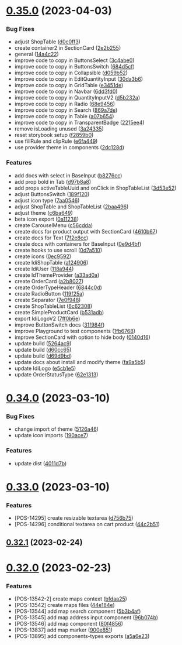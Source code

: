# [0.35.0](https://github.com/idbi/components/compare/v0.34.0...v0.35.0) (2023-04-03)


### Bug Fixes

* adjust ShopTable ([d0c0ff3](https://github.com/idbi/components/commit/d0c0ff3e1f997661aa9b8c6ca9062633334b37bf))
* create container2 in SectionCard ([2e2b255](https://github.com/idbi/components/commit/2e2b255650b266f26ba3a6f5f4457bfc1169416b))
* general ([14a4c22](https://github.com/idbi/components/commit/14a4c22fc629d6f811f778bcb959970a2e0f4a6e))
* improve code to copy in ButtonsSelect ([3c4abe0](https://github.com/idbi/components/commit/3c4abe00d7e4d0a0adf235ced6a3cf0471926d33))
* improve code to copy in ButtonsSwitch ([684d5cf](https://github.com/idbi/components/commit/684d5cf2fe604b6fbcb6c256c7d34307f1151861))
* improve code to copy in Collapsible ([d059b52](https://github.com/idbi/components/commit/d059b5218f7cfcdd5450791645e7a5b3c69fb86b))
* improve code to copy in EditQuantityInput ([30da3b6](https://github.com/idbi/components/commit/30da3b6f8342e470b07af6c1baa6980ba96b7e56))
* improve code to copy in GridTable ([e3451de](https://github.com/idbi/components/commit/e3451dec4322d6203b90acc262de66e7fc6ed4a0))
* improve code to copy in Navbar ([6dd3fd0](https://github.com/idbi/components/commit/6dd3fd0ee0bad7374f0ed5593162cecf5b486e19))
* improve code to copy in QuantityInputV2 ([d5b232a](https://github.com/idbi/components/commit/d5b232a49dc28f10618bb0dd8b12898acf6a42f5))
* improve code to copy in Radio ([68e9456](https://github.com/idbi/components/commit/68e945679e12131856b5a13a60d415dc57d33a7b))
* improve code to copy in Search ([869a7de](https://github.com/idbi/components/commit/869a7de8263e82c69ed65d5b5f09eff841fa83d7))
* improve code to copy in Table ([a07b654](https://github.com/idbi/components/commit/a07b654ccb972d3e814d915a5a63d0b71f23dc20))
* improve code to copy in TransparentBadge ([2215ee4](https://github.com/idbi/components/commit/2215ee43cb6d11e46bf97922626d8d80550b4cdd))
* remove isLoading unused ([3a24335](https://github.com/idbi/components/commit/3a2433570f0c987e0e56725dcaa7b37f3124d581))
* reset storybook setup ([f2859b0](https://github.com/idbi/components/commit/f2859b08303ac3c39daa4a39a318ece87dada024))
* use fillRule and clipRule ([e6fa449](https://github.com/idbi/components/commit/e6fa449b9d26e73f44bbf7657a9fde73dc0ea8d0))
* use provider theme in components ([2dc128d](https://github.com/idbi/components/commit/2dc128d960c9bb5305203363c8ab4244a8c476d3))


### Features

* add docs with select in BaseInput ([b8276cc](https://github.com/idbi/components/commit/b8276ccb22419977117d9c2e94a2d4de281c3068))
* add prop bold in Tab ([d97b8a8](https://github.com/idbi/components/commit/d97b8a8966009d815b48ff6d568393419488c08f))
* add props activeTableUuid and onClick in ShopTableList ([3d53e52](https://github.com/idbi/components/commit/3d53e523c8c4fc04e42fef6c236b9a7b58cddc1b))
* adjust ButtonsSwitch ([189f120](https://github.com/idbi/components/commit/189f1207ff66dfadf42dab1710bb7f5ef851ea2d))
* adjust icon type ([7aa0546](https://github.com/idbi/components/commit/7aa0546f20e80a3f747ee04a2a03620f52e4710f))
* adjust ShopTable and ShopTableList ([2baa496](https://github.com/idbi/components/commit/2baa496ec6852726c78f01602400a24d82e2f858))
* adjust theme ([c6ba649](https://github.com/idbi/components/commit/c6ba6491d4349af64d0b3751790cf9ed7e164d23))
* beta icon export ([0a11238](https://github.com/idbi/components/commit/0a11238c10d0324a608f1970849cb893885de0f2))
* create CarouselMenu ([c56cdda](https://github.com/idbi/components/commit/c56cddabc0d6bb9d7afe7f44e2749a2a19673396))
* create docs for product output with SectionCard ([4610b67](https://github.com/idbi/components/commit/4610b673c8b0d732ac8111978cdddba28f80aea4))
* create docs for Text ([7f2e8cc](https://github.com/idbi/components/commit/7f2e8ccef756fd3775d8fa8af131210cf486d973))
* create docs with containers for BaseInput ([0e9d4bf](https://github.com/idbi/components/commit/0e9d4bf96dea4de2098b06a68229eaf5f464cfff))
* create hooks to use scroll ([0d7a510](https://github.com/idbi/components/commit/0d7a510a367af631080be0664319e17e56a0c3b0))
* create icons ([0ec9592](https://github.com/idbi/components/commit/0ec9592f1fe8238c8496ff33203e4533bcf4a61f))
* create IdiShopTable ([a124906](https://github.com/idbi/components/commit/a1249061f6a137905238732f5ae06d3056f3d062))
* create IdiUser ([118a944](https://github.com/idbi/components/commit/118a9442be273239bd6b493e1bef153597928aef))
* create IdThemeProvider ([a33ad0a](https://github.com/idbi/components/commit/a33ad0a41f8fa505909f37b93c17a36d1a4ed757))
* create OrderCard ([a2b8027](https://github.com/idbi/components/commit/a2b8027135d85fb7e5e12a53b8f2c4d67bc4891a))
* create OrderTypeHeader ([6844c0d](https://github.com/idbi/components/commit/6844c0d81fd99f5391b487909e32d5cf89967cc2))
* create RadioButton ([119f25a](https://github.com/idbi/components/commit/119f25ac5d200f25d40d9884467e80ed87ea3aa1))
* create Separator ([7e0f948](https://github.com/idbi/components/commit/7e0f9484449767e27cb07c4cab04c725a5119ab5))
* create ShopTableList ([6c62308](https://github.com/idbi/components/commit/6c6230885bbb685b80f8fda84cab6e2e3b2a84dd))
* create SimpleProductCard ([b531adb](https://github.com/idbi/components/commit/b531adbf1acafdae41febcd4b89466934131ea75))
* export IdiLogoV2 ([7ff0b6e](https://github.com/idbi/components/commit/7ff0b6ee47fc09f82eea81a333168f3ee5a98b4f))
* improve ButtonSwitch docs ([31f984f](https://github.com/idbi/components/commit/31f984facba976b84d38235b13fb4cf4e2fb06d5))
* improve Playground to test components ([1fb6768](https://github.com/idbi/components/commit/1fb676873cd273d9b0f02819426328a637932a2f))
* improve SectionCard with option to hide body ([0140d16](https://github.com/idbi/components/commit/0140d16815911a8d962082bc970af23f97f22c0c))
* update build ([5264ac9](https://github.com/idbi/components/commit/5264ac9f1bbf49104acc3a85b0babc098287d6e5))
* update build ([d60cc65](https://github.com/idbi/components/commit/d60cc65476e31bee3b44c14b82a6f1250080bcc6))
* update build ([d69d9bd](https://github.com/idbi/components/commit/d69d9bd7a25dddce03cccc6081edef9755c867c4))
* update docs about install and modify theme ([fa9a5b5](https://github.com/idbi/components/commit/fa9a5b52218f3896f5c374f46a9981a34f030565))
* update IdiLogo ([e5cb1e5](https://github.com/idbi/components/commit/e5cb1e5fd30251f571d0de4b120178a263daff48))
* update OrderStatusType ([62e1313](https://github.com/idbi/components/commit/62e13137a4d8721c1e620115cf18f5cbaa98e4f2))



# [0.34.0](https://github.com/idbi/components/compare/v0.33.0...v0.34.0) (2023-03-10)


### Bug Fixes

* change import of theme ([5126a46](https://github.com/idbi/components/commit/5126a46290ea0dabe3cf73cbe4a25be1a4097152))
* update icon imports ([190ace7](https://github.com/idbi/components/commit/190ace7ace8d3124b800465d9c8eff8371467878))


### Features

* update dist ([4011d7b](https://github.com/idbi/components/commit/4011d7b0dcd68086770905bdba0648e4944e62bf))



# [0.33.0](https://github.com/idbi/components/compare/v0.32.1...v0.33.0) (2023-03-10)


### Features

* [POS-14295] create resizable textarea ([d756b75](https://github.com/idbi/components/commit/d756b756847d618dc38c44af5f6e77ca49755b87))
* [POS-14296] conditional textarea on cart product ([44c2b51](https://github.com/idbi/components/commit/44c2b51d89723c2fae1108c210b27d0c1f03c95d))



## [0.32.1](https://github.com/idbi/components/compare/v0.32.0...v0.32.1) (2023-02-24)



# [0.32.0](https://github.com/idbi/components/compare/v0.31.6...v0.32.0) (2023-02-23)


### Features

* [POS-13542-2] create maps context ([bfdaa25](https://github.com/idbi/components/commit/bfdaa25149a2f2a612380fcca430cc953f682f9a))
* [POS-13542] create maps files ([44e184e](https://github.com/idbi/components/commit/44e184e9b2df1eb6ab6baff1e92f6aa5950de22c))
* [POS-13544] add map search component ([5b3b4af](https://github.com/idbi/components/commit/5b3b4af9d83742929855a412d1ddbda27fecd59d))
* [POS-13545] add map address input component ([96b074b](https://github.com/idbi/components/commit/96b074bcda863f5e00413f23dc874fb854f76068))
* [POS-13546] add map component ([80f4856](https://github.com/idbi/components/commit/80f485635976d473feaeb92905ef8cf9505e931c))
* [POS-13837] add map marker ([900e851](https://github.com/idbi/components/commit/900e8514e185963c0821325e502e9150a6ab600e))
* [POS-13895] add components-types exports ([a5a6e23](https://github.com/idbi/components/commit/a5a6e236a40d35214e0ff83074b486415a87c8db))



